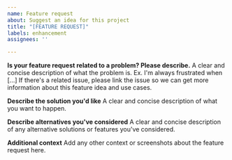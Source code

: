 ```yaml
---
name: Feature request
about: Suggest an idea for this project
title: "[FEATURE REQUEST]"
labels: enhancement
assignees: ''

---
```


**Is your feature request related to a problem? Please describe.**
A clear and concise description of what the problem is. Ex. I'm always frustrated when [...]
If there's a related issue, please link the issue so we can get more information about this feature idea and use cases.

**Describe the solution you'd like**
A clear and concise description of what you want to happen.

**Describe alternatives you've considered**
A clear and concise description of any alternative solutions or features you've considered.

**Additional context**
Add any other context or screenshots about the feature request here.
